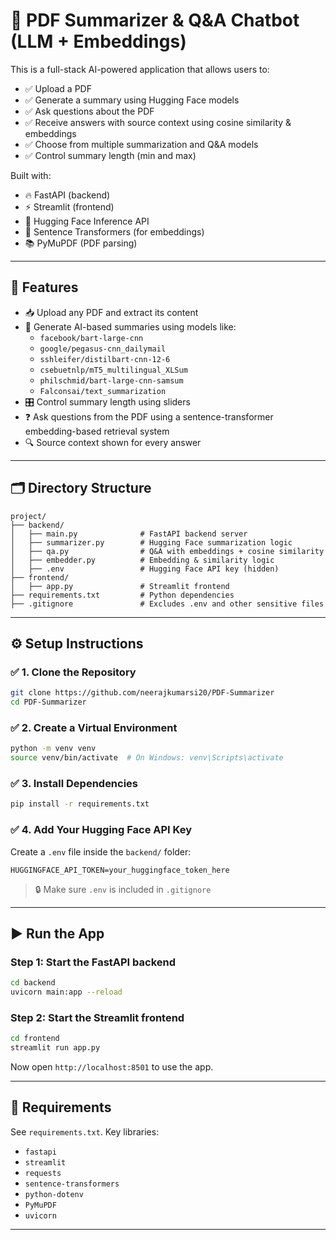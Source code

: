 # 📄 PDF Summarizer & Q&A Chatbot (LLM + Embeddings)

This is a full-stack AI-powered application that allows users to:
- ✅ Upload a PDF
- ✅ Generate a summary using Hugging Face models
- ✅ Ask questions about the PDF
- ✅ Receive answers with source context using cosine similarity & embeddings
- ✅ Choose from multiple summarization and Q&A models
- ✅ Control summary length (min and max)

Built with:
- 🔥 FastAPI (backend)
- ⚡ Streamlit (frontend)
- 🤗 Hugging Face Inference API
- 🧠 Sentence Transformers (for embeddings)
- 📚 PyMuPDF (PDF parsing)

---

## 🚀 Features

- 📥 Upload any PDF and extract its content
- 🧠 Generate AI-based summaries using models like:
  - `facebook/bart-large-cnn`
  - `google/pegasus-cnn_dailymail`
  - `sshleifer/distilbart-cnn-12-6`
  - `csebuetnlp/mT5_multilingual_XLSum`
  - `philschmid/bart-large-cnn-samsum`
  - `Falconsai/text_summarization`
- 🎛️ Control summary length using sliders
- ❓ Ask questions from the PDF using a sentence-transformer embedding-based retrieval system
- 🔍 Source context shown for every answer

---

## 🗂️ Directory Structure

```
project/
├── backend/
│   ├── main.py              # FastAPI backend server
│   ├── summarizer.py        # Hugging Face summarization logic
│   ├── qa.py                # Q&A with embeddings + cosine similarity
│   ├── embedder.py          # Embedding & similarity logic
│   ├── .env                 # Hugging Face API key (hidden)
├── frontend/
│   ├── app.py               # Streamlit frontend
├── requirements.txt         # Python dependencies
├── .gitignore               # Excludes .env and other sensitive files
```

---

## ⚙️ Setup Instructions

### ✅ 1. Clone the Repository

```bash
git clone https://github.com/neerajkumarsi20/PDF-Summarizer
cd PDF-Summarizer
```

### ✅ 2. Create a Virtual Environment

```bash
python -m venv venv
source venv/bin/activate  # On Windows: venv\Scripts\activate
```

### ✅ 3. Install Dependencies

```bash
pip install -r requirements.txt
```

### ✅ 4. Add Your Hugging Face API Key

Create a `.env` file inside the `backend/` folder:

```env
HUGGINGFACE_API_TOKEN=your_huggingface_token_here
```

> 🔒 Make sure `.env` is included in `.gitignore`

---

## ▶️ Run the App

### Step 1: Start the FastAPI backend

```bash
cd backend
uvicorn main:app --reload
```

### Step 2: Start the Streamlit frontend

```bash
cd frontend
streamlit run app.py
```

Now open `http://localhost:8501` to use the app.

---

## 📌 Requirements

See `requirements.txt`. Key libraries:

- `fastapi`
- `streamlit`
- `requests`
- `sentence-transformers`
- `python-dotenv`
- `PyMuPDF`
- `uvicorn`

---

